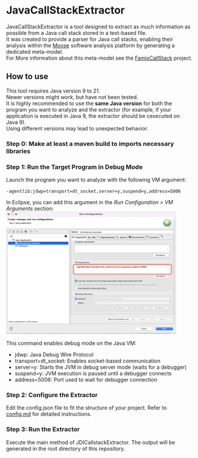 # JavaCallStackExtractor 

JavaCallStackExtractor is a tool designed to extract as much information as possible from a Java call stack stored in a text-based file.  
It was created to provide a parser for Java call stacks, enabling their analysis within the [Moose](https://moosetechnology.org/) software analysis platform by generating a dedicated meta-model.   
For More information about this meta-model see the [FamixCallStack](https://github.com/LeoDefossez/FamixCallStack) project.


##  How to use

This tool requires Java version 9 to 21.  
Newer versions might work, but have not been tested.  
It is highly recommended to use the **same Java version** for both the program you want to analyze and the extractor (for example, if your application is executed in Java 9, the extractor should be cexecuted on Java 9).  
Using different versions may lead to unexpected behavior.  

### Step 0: Make at least a maven build to imports necessary libraries

### Step 1: Run the Target Program in Debug Mode 
Launch the program you want to analyze with the following VM argument:
```
-agentlib:jdwp=transport=dt_socket,server=y,suspend=y,address=5006 
``` 


In Eclipse, you can add this argument in the *Run Configuration > VM Arguments* section: 
	<img src="utils/image/run-Config-VMargs.png" width="460" height="331">  

This command enables debug mode on the Java VM:  
- jdwp: Java Debug Wire Protocol
- transport=dt_socket: Enables socket-based communication
- server=y: Starts the JVM in debug server mode (waits for a debugger)
- suspend=y: JVM execution is paused until a debugger connects
- address=5006: Port used to wait for debugger connection

### Step 2: Configure the Extractor
Edit the config.json file to fit the structure of your project.
Refer to  [config.md](utils/tutorials/config.md) for detailed instructions.

### Step 3: Run the Extractor
Execute the main method of JDICallstackExtractor.
The output will be generated in the root directory of this repository.
